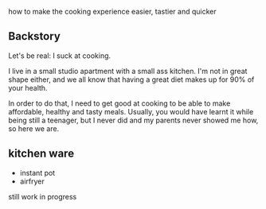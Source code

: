 how to make the cooking experience easier, tastier and quicker

## Backstory

Let's be real: I suck at cooking.

I live in a small studio apartment with a small ass kitchen.
I'm not in great shape either, and we all know that having a great diet makes up for 90% of your health. 

In order to do that, I need to get good at cooking to be able to make affordable, healthy and tasty meals. Usually, you would have learnt it while being still a teenager, but I never did and my parents never showed me how, so here we are.

## kitchen ware

- instant pot
- airfryer

still work in progress